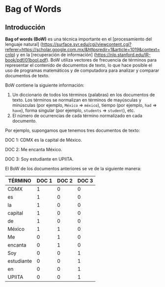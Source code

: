 # Bag of Words

## Introducción

**Bag of words (BoW)** es una técnica importante en el [procesamiento del lenguaje natural] (https://surface.syr.edu/cgi/viewcontent.cgi?referer=https://scholar.google.com.mx/&httpsredir=1&article=1019&context=cnlp) y en la [recuperación de información] (https://nlp.stanford.edu/IR-book/pdf/01bool.pdf). BoW utiliza vectores de frecuencia de términos para representar el contenido de documentos de texto, lo que hace posible el uso de programas matemáticos y de computadora para analizar y comparar documentos de texto.

BoW contiene la siguiente información:

1. Un diccionario de todos los términos (palabras) en los documentos de texto. Los términos se normalizan en términos de mayúsculas y minúsculas (por ejemplo, `México` => `méxico`), tiempo (por ejemplo, `had` => `have`), forma singular (por ejemplo, `students` => `student`), etc.
2. El número de ocurrencias de cada término normalizado en cada documento.

Por ejemplo, supongamos que tenemos tres documentos de texto:

DOC 1: CDMX es la capital de México.

DOC 2: Me encanta México.

DOC 3: Soy estudiante en UPIITA.

El BoW de los documentos anteriores se ve de la siguiente manera:

| TÉRMINO | DOC 1 | DOC 2 | DOC 3 |
|---|---|---|---|
| CDMX | 1 | 0 | 0 |
| es | 1 | 0 | 0 |
| la | 1 | 0 | 0 |
| capital | 1 | 0 | 0 |
| de | 1 | 0 | 0 |
| México | 1 | 1 | 0 |
| Me | 0 | 1 | 0 |
| encanta | 0 | 1 | 0 |
| Soy | 0 | 0 | 1 |
| estudiante | 0 | 0 | 1 |
| en | 0 | 0 | 1 |
| UPIITA | 0 | 0 | 1 |

